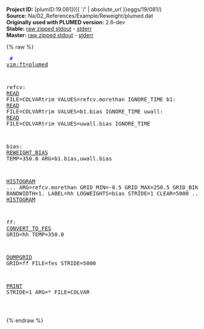 **Project ID:** [plumID:19.081]({{ '/' | absolute_url }}eggs/19/081/)  
**Source:** Na/02_References/Example/Reweight/plumed.dat  
**Originally used with PLUMED version:** 2.6-dev  
**Stable:** [raw zipped stdout](plumed.dat.plumed.stdout.txt.zip) - [stderr](plumed.dat.plumed.stderr)  
**Master:** [raw zipped stdout](plumed.dat.plumed_master.stdout.txt.zip) - [stderr](plumed.dat.plumed_master.stderr)  

{% raw %}<pre>
<span style="color:blue"># <a href="https://plumed.github.io/doc-master/user-doc/html/_vim_syntax.html">vim:ft=plumed</a></span>

refcv: <a href="https://plumed.github.io/doc-master/user-doc/html/_r_e_a_d.html">READ</a> FILE=COLVARtrim VALUES=refcv.morethan IGNORE_TIME
b1: <a href="https://plumed.github.io/doc-master/user-doc/html/_r_e_a_d.html">READ</a> FILE=COLVARtrim VALUES=b1.bias IGNORE_TIME
uwall: <a href="https://plumed.github.io/doc-master/user-doc/html/_r_e_a_d.html">READ</a> FILE=COLVARtrim VALUES=uwall.bias IGNORE_TIME

bias: <a href="https://plumed.github.io/doc-master/user-doc/html/_r_e_w_e_i_g_h_t__b_i_a_s.html">REWEIGHT_BIAS</a> TEMP=350.0 ARG=b1.bias,uwall.bias

<a href="https://plumed.github.io/doc-master/user-doc/html/_h_i_s_t_o_g_r_a_m.html">HISTOGRAM</a> ...
  ARG=refcv.morethan
  GRID_MIN=-0.5
  GRID_MAX=250.5
  GRID_BIN=1000
  BANDWIDTH=1.
  LABEL=hh
  LOGWEIGHTS=bias
  STRIDE=1
  CLEAR=5000
... <a href="https://plumed.github.io/doc-master/user-doc/html/_h_i_s_t_o_g_r_a_m.html">HISTOGRAM</a>

ff: <a href="https://plumed.github.io/doc-master/user-doc/html/_c_o_n_v_e_r_t__t_o__f_e_s.html">CONVERT_TO_FES</a> GRID=hh TEMP=350.0

<a href="https://plumed.github.io/doc-master/user-doc/html/_d_u_m_p_g_r_i_d.html">DUMPGRID</a> GRID=ff FILE=fes STRIDE=5000

<a href="https://plumed.github.io/doc-master/user-doc/html/_p_r_i_n_t.html">PRINT</a> STRIDE=1  ARG=* FILE=COLVAR

</pre>{% endraw %}
